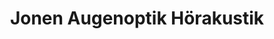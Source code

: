 ---
title: "Jonen Augenoptik Hörakustik"
url: /mechernich/jonen-augenoptik-hoerakustik/
shop: Optiker
---